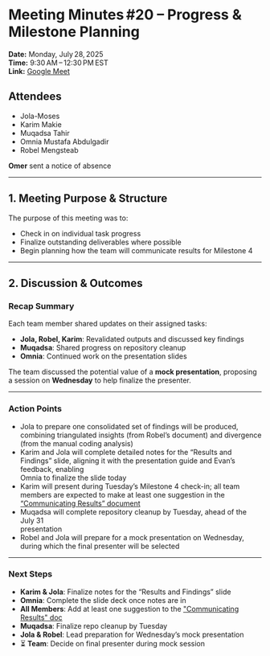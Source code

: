 # Meeting Minutes #20 – Progress & Milestone Planning

**Date:** Monday, July 28, 2025  
**Time:** 9:30 AM – 12:30 PM EST  
**Link:** [Google Meet](https://meet.google.com/thw-hymo-eah)

## Attendees

- Jola-Moses  
- Karim Makie  
- Muqadsa Tahir  
- Omnia Mustafa Abdulgadir  
- Robel Mengsteab  

**Omer** sent a notice of absence

---

## 1. Meeting Purpose & Structure

The purpose of this meeting was to:

- Check in on individual task progress
- Finalize outstanding deliverables where possible  
- Begin planning how the team will communicate results for Milestone 4  

---

## 2. Discussion & Outcomes

### Recap Summary

Each team member shared updates on their assigned tasks:

- **Jola, Robel, Karim**: Revalidated outputs and discussed key findings  
- **Muqadsa**: Shared progress on repository cleanup
- **Omnia**: Continued work on the presentation slides  

The team discussed the potential value of a **mock presentation**, proposing a session
on **Wednesday** to help finalize the presenter.

---

### Action Points

- Jola to prepare one consolidated set of findings will be produced, combining
  triangulated insights (from Robel’s document) and divergence
  (from the manual coding analysis)
- Karim and Jola will complete detailed notes for the “Results and Findings”
  slide, aligning it with the presentation guide and Evan’s feedback, enabling  
  Omnia to finalize the slide today
- Karim will present during Tuesday’s Milestone 4 check-in; all team members are
  expected to make at least one suggestion in the [“Communicating Results” document](https://docs.google.com/document/d/1JSCdl9igOfjjDm2-Rjlf4L705YOR_THg5vKwLt25fK4/edit?tab=t.0)
- Muqadsa will complete repository cleanup by Tuesday, ahead of the July 31  
  presentation  
- Robel and Jola will prepare for a mock presentation on Wednesday, during which
  the final presenter will be selected  

---

### Next Steps

- **Karim & Jola**: Finalize notes for the “Results and Findings” slide  
- **Omnia**: Complete the slide deck once notes are in  
- **All Members**: Add at least one suggestion to the ["Communicating Results" doc](https://docs.google.com/document/d/1JSCdl9igOfjjDm2-Rjlf4L705YOR_THg5vKwLt25fK4/edit?tab=t.0)
- **Muqadsa**: Finalize repo cleanup by Tuesday  
- **Jola & Robel**: Lead preparation for Wednesday’s mock presentation  
- ⏳ **Team**: Decide on final presenter during mock session  
